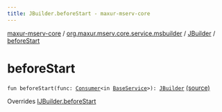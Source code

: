 ```yaml
---
title: JBuilder.beforeStart - maxur-mserv-core
---
```


[maxur-mserv-core](../../index.html) / [org.maxur.mserv.core.service.msbuilder](../index.html) / [JBuilder](index.html) / [beforeStart](.)

# beforeStart

`fun beforeStart(func: `[`Consumer`](http://docs.oracle.com/javase/8/docs/api/java/util/function/Consumer.html)`<in `[`BaseService`](../../org.maxur.mserv.core.domain/-base-service/index.html)`>): `[`JBuilder`](index.html) [(source)](https://github.com/myunusov/maxur-mserv/tree/master/maxur-mserv-core/src/main/kotlin/org/maxur/mserv/core/service/msbuilder/Java.kt#L76)

Overrides [IJBuilder.beforeStart](../-i-j-builder/before-start.html)


